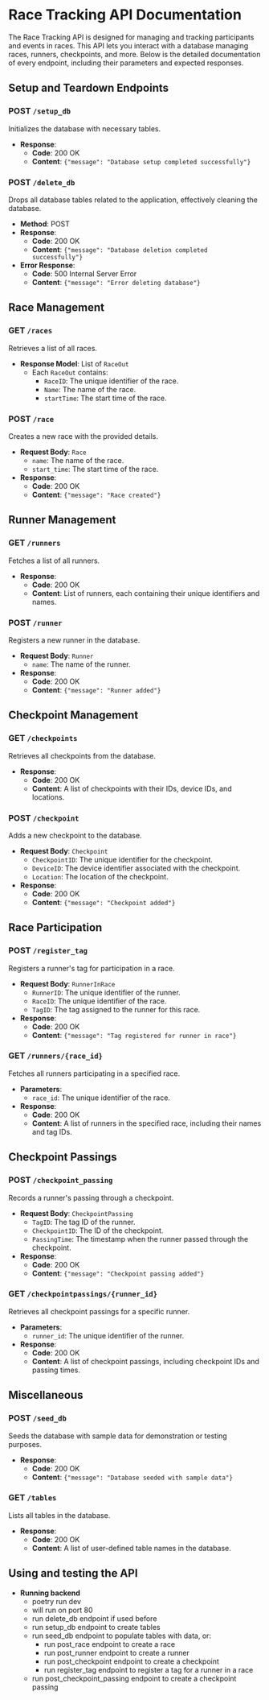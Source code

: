 # Race Tracking API Documentation

The Race Tracking API is designed for managing and tracking participants and events in races. This API lets you interact with a database managing races, runners, checkpoints, and more. Below is the detailed documentation of every endpoint, including their parameters and expected responses.

## Setup and Teardown Endpoints

### POST `/setup_db`
Initializes the database with necessary tables.
- **Response**:
  - **Code**: 200 OK
  - **Content**: `{"message": "Database setup completed successfully"}`

### POST `/delete_db`
Drops all database tables related to the application, effectively cleaning the database.
- **Method**: POST
- **Response**:
  - **Code**: 200 OK
  - **Content**: `{"message": "Database deletion completed successfully"}`
- **Error Response**:
  - **Code**: 500 Internal Server Error
  - **Content**: `{"message": "Error deleting database"}`

## Race Management

### GET `/races`
Retrieves a list of all races.
- **Response Model**: List of `RaceOut`
  - Each `RaceOut` contains:
    - `RaceID`: The unique identifier of the race.
    - `Name`: The name of the race.
    - `startTime`: The start time of the race.

### POST `/race`
Creates a new race with the provided details.
- **Request Body**: `Race`
  - `name`: The name of the race.
  - `start_time`: The start time of the race.
- **Response**:
  - **Code**: 200 OK
  - **Content**: `{"message": "Race created"}`

## Runner Management

### GET `/runners`
Fetches a list of all runners.
- **Response**:
  - **Code**: 200 OK
  - **Content**: List of runners, each containing their unique identifiers and names.

### POST `/runner`
Registers a new runner in the database.
- **Request Body**: `Runner`
  - `name`: The name of the runner.
- **Response**:
  - **Code**: 200 OK
  - **Content**: `{"message": "Runner added"}`

## Checkpoint Management

### GET `/checkpoints`
Retrieves all checkpoints from the database.
- **Response**:
  - **Code**: 200 OK
  - **Content**: A list of checkpoints with their IDs, device IDs, and locations.

### POST `/checkpoint`
Adds a new checkpoint to the database.
- **Request Body**: `Checkpoint`
  - `CheckpointID`: The unique identifier for the checkpoint.
  - `DeviceID`: The device identifier associated with the checkpoint.
  - `Location`: The location of the checkpoint.
- **Response**:
  - **Code**: 200 OK
  - **Content**: `{"message": "Checkpoint added"}`

## Race Participation

### POST `/register_tag`
Registers a runner's tag for participation in a race.
- **Request Body**: `RunnerInRace`
  - `RunnerID`: The unique identifier of the runner.
  - `RaceID`: The unique identifier of the race.
  - `TagID`: The tag assigned to the runner for this race.
- **Response**:
  - **Code**: 200 OK
  - **Content**: `{"message": "Tag registered for runner in race"}`

### GET `/runners/{race_id}`
Fetches all runners participating in a specified race.
- **Parameters**:
  - `race_id`: The unique identifier of the race.
- **Response**:
  - **Code**: 200 OK
  - **Content**: A list of runners in the specified race, including their names and tag IDs.

## Checkpoint Passings

### POST `/checkpoint_passing`
Records a runner's passing through a checkpoint.
- **Request Body**: `CheckpointPassing`
  - `TagID`: The tag ID of the runner.
  - `CheckpointID`: The ID of the checkpoint.
  - `PassingTime`: The timestamp when the runner passed through the checkpoint.
- **Response**:
  - **Code**: 200 OK
  - **Content**: `{"message": "Checkpoint passing added"}`

### GET `/checkpointpassings/{runner_id}`
Retrieves all checkpoint passings for a specific runner.
- **Parameters**:
  - `runner_id`: The unique identifier of the runner.
- **Response**:
  - **Code**: 200 OK
  - **Content**: A list of checkpoint passings, including checkpoint IDs and passing times.

## Miscellaneous

### POST `/seed_db`
Seeds the database with sample data for demonstration or testing purposes.
- **Response**:
  - **Code**: 200 OK
  - **Content**: `{"message": "Database seeded with sample data"}`

### GET `/tables`
Lists all tables in the database.
- **Response**:
  - **Code**: 200 OK
  - **Content**: A list of user-defined table names in the database.

## Using and testing the API
- **Running backend**
  - poetry run dev
  - will run on port 80
  - run delete_db endpoint if used before
  - run setup_db endpoint to create tables
  - run seed_db endpoint to populate tables with data, or:
    - run post_race endpoint to create a race
    - run post_runner endpoint to create a runner
    - run post_checkpoint endpoint to create a checkpoint
    - run register_tag endpoint to register a tag for a runner in a race
  - run post_checkpoint_passing endpoint to create a checkpoint passing
    